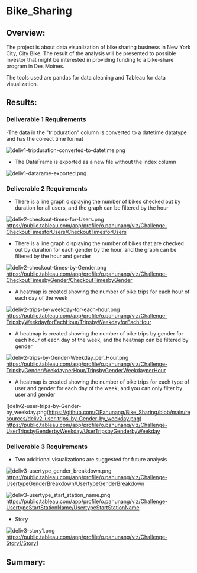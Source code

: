 # Bike_Sharing

## Overview:

The project is about data visualization of bike sharing business in New York City, City Bike. The result of the analysis will be presented to possible investor that might be interested in providing funding to a bike-share program in Des Moines. 

The tools used are pandas for data cleaning and Tableau for data visualization.  

## Results:

### Deliverable 1 Requirements

-The data in the "tripduration" column is converted to a datetime datatype and has the correct time format

![deliv1-tripduration-converted-to-datetime.png](https://github.com/OPahunang/Bike_Sharing/blob/main/resources/deliv1-tripduration-converted-to-datetime.png)



- The DataFrame is exported as a new file without the index column 

![deliv1-datarame-exported.png](https://github.com/OPahunang/Bike_Sharing/blob/main/resources/deliv1-datarame-exported.png)



### Deliverable 2 Requirements

- There is a line graph displaying the number of bikes checked out by duration for all users, and the graph can be filtered by the hour

![deliv2-checkout-times-for-Users.png](https://github.com/OPahunang/Bike_Sharing/blob/main/resources/deliv2-checkout-times-for-Users.png)
https://public.tableau.com/app/profile/o.pahunang/viz/Challenge-CheckoutTimesforUsers/CheckoutTimesforUsers


- There is a line graph displaying the number of bikes that are checked out by duration for each gender by the hour, and the graph can be filtered by the hour and gender

![deliv2-checkout-times-by-Gender.png](https://github.com/OPahunang/Bike_Sharing/blob/main/resources/deliv2-checkout-times-by-Gender.png)
https://public.tableau.com/app/profile/o.pahunang/viz/Challenge-CheckoutTimesbyGender/CheckoutTimesbyGender


- A heatmap is created showing the number of bike trips for each hour of each day of the week

![deliv2-trips-by-weekday-for-each-hour.png](https://github.com/OPahunang/Bike_Sharing/blob/main/resources/deliv2-trips-by-weekday-for-each-hour.png)
https://public.tableau.com/app/profile/o.pahunang/viz/Challenge-TripsbyWeekdayforEachHour/TripsbyWeekdayforEachHour


- A heatmap is created showing the number of bike trips by gender for each hour of each day of the week, and the heatmap can be filtered by gender 

![deliv2-trips-by-Gender-Weekday_per_Hour.png](https://github.com/OPahunang/Bike_Sharing/blob/main/resources/deliv2-trips-by-Gender-Weekday_per_Hour.png)
https://public.tableau.com/app/profile/o.pahunang/viz/Challenge-TripsbyGenderWeekdayperHour/TripsbyGenderWeekdayperHour


- A heatmap is created showing the number of bike trips for each type of user and gender for each day of the week, and you can only filter by user and gender 

![deliv2-user-trips-by-Gender-by_weekday.png(https://github.com/OPahunang/Bike_Sharing/blob/main/resources/deliv2-user-trips-by-Gender-by_weekday.png)
https://public.tableau.com/app/profile/o.pahunang/viz/Challenge-UserTripsbyGenderbyWeekday/UserTripsbyGenderbyWeekday



### Deliverable 3 Requirements

- Two additional visualizations are suggested for future analysis

![deliv3-usertype_gender_breakdown.png](https://github.com/OPahunang/Bike_Sharing/blob/main/resources/deliv3-usertype_gender_breakdown.png)
https://public.tableau.com/app/profile/o.pahunang/viz/Challenge-UsertypeGenderBreakdown/UsertypeGenderBreakdown


![deliv3-usertype_start_station_name.png](https://github.com/OPahunang/Bike_Sharing/blob/main/resources/deliv3-usertype_start_station_name.png)
https://public.tableau.com/app/profile/o.pahunang/viz/Challenge-UsertypeStartStationName/UsertypeStartStationName

- Story  

![deliv3-story1.png](https://github.com/OPahunang/Bike_Sharing/blob/main/resources/deliv3-story1.png)
https://public.tableau.com/app/profile/o.pahunang/viz/Challenge-Story1/Story1


## Summary:
